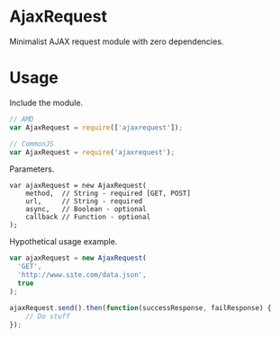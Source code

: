 # AjaxRequest

Minimalist AJAX request module with zero dependencies.

# Usage

Include the module.
```javascript
// AMD
var AjaxRequest = require(['ajaxrequest']);

// CommonJS
var AjaxRequest = require('ajaxrequest');
```

Parameters.
```
var ajaxRequest = new AjaxRequest(
    method,  // String - required [GET, POST]
    url,     // String - required
    async,   // Boolean - optional
    callback // Function - optional
);
```

Hypothetical usage example.
```javascript
var ajaxRequest = new AjaxRequest(
  'GET',
  'http://www.site.com/data.json',
  true
);

ajaxRequest.send().then(function(successResponse, failResponse) {
    // Do stuff
});
```

